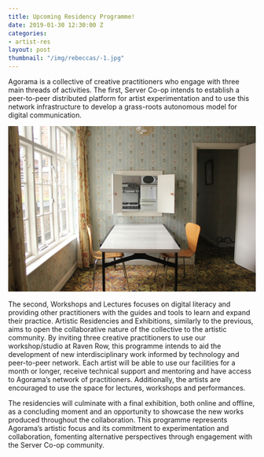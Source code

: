 ```yaml
---
title: Upcoming Residency Programme!
date: 2019-01-30 12:30:00 Z
categories:
- artist-res
layout: post
thumbnail: "/img/rebeccas/-1.jpg"
---
```


Agorama is a collective of creative practitioners who engage with  three main threads of activities. The first, Server Co-op intends to establish a peer-to-peer distributed platform for artist experimentation and to use this network infrastructure to develop a grass-roots autonomous model for digital communication.

<!--more-->
![](/img/rebeccas/-1.jpg)

The second, Workshops and Lectures focuses on digital literacy and providing other practitioners with the guides and tools to learn and expand their practice. Artistic Residencies and Exhibitions, similarly to the previous, aims to open the collaborative nature of the collective to the artistic community. By inviting three creative practitioners to use our workshop/studio at Raven Row, this programme intends to aid the development of new interdisciplinary work informed by technology and peer-to-peer network. Each artist will be able to use our facilities for a month or longer, receive technical support and mentoring and have access to Agorama’s network of practitioners. Additionally, the artists are encouraged to use the space for lectures, workshops and performances.

The residencies will culminate with a final exhibition, both online and offline, as a concluding moment and an opportunity to showcase the new works produced throughout the collaboration. This programme represents Agorama’s artistic focus and its commitment to experimentation and collaboration, fomenting alternative perspectives through engagement with the Server Co-op community.
